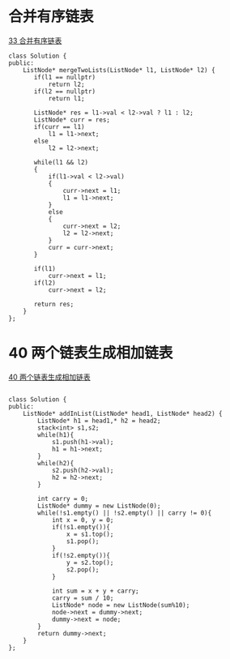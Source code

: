 # 合并有序链表

[33 合并有序链表](https://www.nowcoder.com/practice/a479a3f0c4554867b35356e0d57cf03d?tpId=190&&tqId=35188&rp=1&ru=/ta/job-code-high-rd&qru=/ta/job-code-high-rd/question-ranking)

```
class Solution {
public:
    ListNode* mergeTwoLists(ListNode* l1, ListNode* l2) {
       if(l1 == nullptr)
		   return l2;
	   if(l2 == nullptr)
		   return l1;
	   
	   ListNode* res = l1->val < l2->val ? l1 : l2;
	   ListNode* curr = res;
	   if(curr == l1)
		   l1 = l1->next;
	   else
		   l2 = l2->next;
	   
	   while(l1 && l2)
	   {
		   if(l1->val < l2->val)
		   {
			   curr->next = l1;
			   l1 = l1->next;
		   }
		   else
		   {
			   curr->next = l2;
			   l2 = l2->next;
		   }
		   curr = curr->next; 		   
	   }
	   
	   if(l1)
		   curr->next = l1;
	   if(l2)
		   curr->next = l2;
	   
	   return res;
    }
};
```





# 40 两个链表生成相加链表

[40 两个链表生成相加链表](https://www.nowcoder.com/practice/c56f6c70fb3f4849bc56e33ff2a50b6b?tpId=190&&tqId=35219&rp=1&ru=/ta/job-code-high-rd&qru=/ta/job-code-high-rd/question-ranking)

```

class Solution {
public:
    ListNode* addInList(ListNode* head1, ListNode* head2) {
        ListNode* h1 = head1,* h2 = head2;
        stack<int> s1,s2;
        while(h1){
            s1.push(h1->val);
            h1 = h1->next;
        }
        while(h2){
            s2.push(h2->val);
            h2 = h2->next;
        }

        int carry = 0;
        ListNode* dummy = new ListNode(0);
        while(!s1.empty() || !s2.empty() || carry != 0){
            int x = 0, y = 0;
            if(!s1.empty()){
                x = s1.top();
                s1.pop();
            }
            if(!s2.empty()){
                y = s2.top();
                s2.pop();
            }
			
            int sum = x + y + carry;
            carry = sum / 10;
            ListNode* node = new ListNode(sum%10);
            node->next = dummy->next;
            dummy->next = node;
        }
        return dummy->next;
    }
};
```













